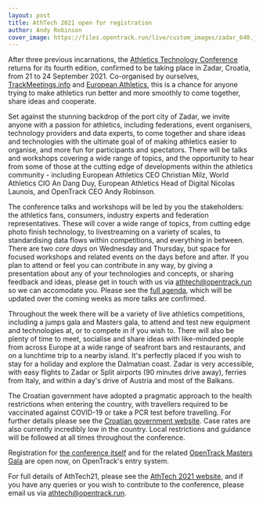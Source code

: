 ```yaml
---
layout: post
title: AthTech 2021 open for registration
author: Andy Robinson
cover_image: https://files.opentrack.run/live/custom_images/zadar_640.jpg
---
```



After three previous incarnations, the [Athletics Technology Conference](http://athtech.run/2021) returns for its fourth edition, confirmed to be taking place in Zadar, Croatia, from 21 to 24 September 2021.
Co-organised by ourselves, [TrackMeetings.info](https://trackmeetings.info/) and [European Athletics](https://european-athletics.com/), this is a chance for anyone trying to make athletics run better and more smoothly to come together, share ideas and cooperate.

Set against the stunning backdrop of the port city of Zadar, we invite anyone with a passion for athletics, including federations, event organisers, technology providers and data experts, to come together and share ideas and technologies with the ultimate goal of of making athletics easier to organise, and more fun for participants and spectators. There will be talks and workshops covering a wide range of topics, and the opportunity to hear from some of those at the cutting edge of developments within the athletics community - including European Athletics CEO Christian Milz, World Athletics CIO An Dang Duy, European Athletics Head of Digital Nicolas Launois, and OpenTrack CEO Andy Robinson.

The conference talks and workshops will be led by you the stakeholders: the athletics fans, consumers, industry experts and federation representatives. These will cover a wide range of topics, from cutting edge photo finish technology, to livestreaming on a variety of scales, to standardising data flows within competitions, and everything in between. There are two _core days_ on Wednesday and Thursday, but space for focused workshops and related events on the days before and after.   If you plan to attend or feel you can contribute in any way, by giving a presentation about any of your technologies and concepts, or sharing feedback and ideas, please get in touch with us via [athtech@opentrack.run](mailto://athtech@opentrack.run) so we can accomodate you. Please see the [full agenda](http://athtech.run/2021/agenda), which will be updated over the coming weeks as more talks are confirmed.

Throughout the week there will be a variety of live athletics competitions, including a jumps gala and Masters gala, to attend and test new equipment and technologies at, or to compete in if you wish to. There will also be plenty of time to meet, socialise and share ideas with like-minded people from across Europe at a wide range of seafront bars and restaurants, and on a lunchtime trip to a nearby island.   It's perfectly placed if you wish to stay for a holiday and explore the Dalmatian coast.    Zadar is very accessible,  with easy flights to Zadar or Split airports (90 minutes drive away), ferries from Italy, and within a day's drive of Austria and most of the Balkans.

The Croatian government have adopted a pragmatic approach to the health restrictions when entering the country, with travellers required to be vaccinated against COVID-19 or take a PCR test before travelling. For further details please see the [Croatian government website](https://mup.gov.hr/uzg-covid/english/286212). Case rates are also currently incredibly low in the country. Local restrictions and guidance will be followed at all times throughout the conference.

Registration for [the conference itself](https://data.opentrack.run/en-gb/x/2021/HRV/athtech/) and for the related [OpenTrack Masters Gala](https://data.opentrack.run/en-gb/x/2021/HRV/otmastersgala/) are open now, on OpenTrack's entry system.

For full details of AthTech21, please see the [AthTech 2021 website](http://athtech.run/2021), and if you have any queries or you wish to contribute to the conference, please email us via [athtech@opentrack.run](mailto://athtech@opentrack.run).



